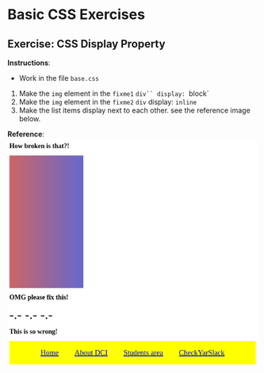 # Basic CSS Exercises

## Exercise: CSS Display Property

**Instructions**:
- Work in the file `base.css`
1. Make the `img` element in the `fixme1` `div`` display: `block`
2. Make the `img` element in the `fixme2` `div` display: `inline`
3. Make the list items display next to each other. see the reference image below.

**Reference**:
![mockup-image](solution.png)